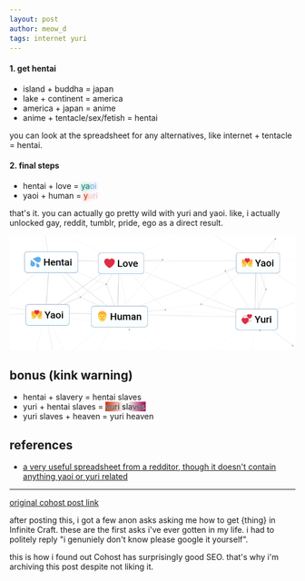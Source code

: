 ```yaml
---
layout: post
author: meow_d
tags: internet yuri
---
```


#### 1. get hentai
- island + buddha = japan
- lake + continent = america
- america + japan = anime
- anime + tentacle/sex/fetish = hentai

you can look at the spreadsheet for any alternatives, like internet + tentacle = hentai.

#### 2. final steps
- hentai + love = <span style="color:#078D6F;text-shadow:0 0 0.5em #078D6F">ya</span><span
        style="color:#FFFFFF;text-shadow:0 0 0.5em #FFFFFF"></span><span
        style="color:#7BADE2;text-shadow:0 0 0.5em #7BADE2">oi</span>
- yaoi + human = <span style="color:#D52C00;text-shadow:0 0 0.5em #D52C00">y</span><span
        style="color:#F1CBC4;text-shadow:0 0 0.5em #F1CBC4">u</span><span
        style="color:#E9BFD2;text-shadow:0 0 0.5em #E9BFD2">ri</span>

that's it. you can actually go pretty wild with yuri and yaoi. like, i actually unlocked gay, reddit, tumblr, pride, ego as a direct result.

![screenshot of the final steps](/assets/images/post-images/infinite-craft-yuri.png)

## bonus (kink warning)
- hentai + slavery = hentai slaves
- yuri + hentai slaves = <span style="background-image:linear-gradient(to right, rgb(213, 44, 0), rgb(226, 150, 136), rgb(255, 255, 255) 45%, rgb(255, 255, 255), rgb(255, 255, 255) 55%, rgb(210, 127, 164), rgb(162, 2, 98))"><span style="mix-blend-mode: difference;color: white;">yuri slaves</span></span>
- yuri slaves + heaven = yuri heaven


## references
- [a very useful spreadsheet from a redditor, though it doesn't contain anything yaoi or yuri related](https://docs.google.com/spreadsheets/d/e/2PACX-1vRVdRvRS-z_POev584PIIilJnLay6ntjjbvilrSvRHZjGiXnKCDefju10WlvpGxq7hR-hVHP5ZJTVKN/pubhtml)

---

[original cohost post link](https://cohost.org/meow-d/post/4379475-tutorial-how-to-get)

after posting this, i got a few anon asks asking me how to get {thing} in Infinite Craft. these are the first asks i've ever gotten in my life. i had to politely reply "i genuniely don't know please google it yourself".

this is how i found out Cohost has surprisingly good SEO. that's why i'm archiving this post despite not liking it.
